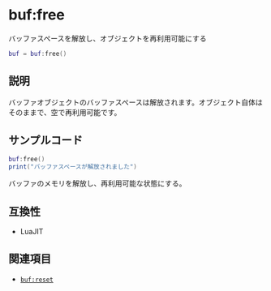 # buf:free

バッファスペースを解放し、オブジェクトを再利用可能にする

```lua
buf = buf:free()
```

## 説明

バッファオブジェクトのバッファスペースは解放されます。オブジェクト自体はそのままで、空で再利用可能です。

## サンプルコード

```lua
buf:free()
print("バッファスペースが解放されました")
```

バッファのメモリを解放し、再利用可能な状態にする。

## 互換性

- LuaJIT

## 関連項目

- [`buf:reset`](buf_reset.md)
